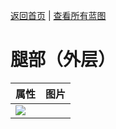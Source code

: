 [返回首页](index.md)   |  [查看所有蓝图](blueprint.md)
# 腿部（外层）  
>   
  
  属性  |   图片   
 ----  |  ----:   
   |  ![](Sprite/undefined.png)   
  
